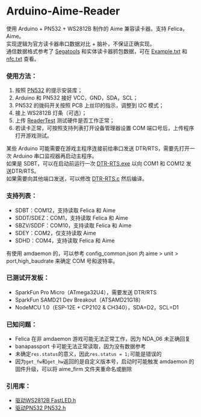 # Arduino-Aime-Reader
使用 Arduino + PN532 + WS2812B 制作的 Aime 兼容读卡器。支持 Felica，Aime。    
实现逻辑为官方读卡器串口数据对比 + 脑补，不保证正确实现。    
通信数据格式参考了 [Segatools]() 和实体读卡器抓包数据，可在 [Example.txt](doc/Example.txt) 和 [nfc.txt](doc/nfc.txt) 查看。   


### 使用方法：
1. 按照 [PN532](https://github.com/elechouse/PN532) 的提示安装库；
2. Arduino 和 PN532 接好 VCC，GND，SDA，SCL；
3. PN532 的拨码开关按照 PCB 上丝印的指示，调整到 I2C 模式；
4. 接上 WS2812B 灯条（可选）；
5. 上传 [ReaderTest](tools/ReaderTest.ino) 测试硬件是否工作正常；
6. 若读卡正常，可按照支持列表打开设备管理器设置 COM 端口号后，上传程序打开游戏测试。

某些 Arduino 可能需要在游戏主程序连接前给串口发送 DTR/RTS，需要先打开一次 Arduino 串口监视器再启动主程序。  
如果是 SDBT，可以在启动前运行一次 [DTR-RTS.exe](tools/DTR-RTS.exe) 以向 COM1 和 COM12 发送DTR/RTS。  
如果需要向其他端口发送，可以修改 [DTR-RTS.c](tools/DTR-RTS.c) 然后编译。


### 支持列表：
- SDBT：COM12，支持读取 Felica 和 Aime
- SDDT/SDEZ：COM1，支持读取 Felica 和 Aime
- SBZV/SDDF：COM10，支持读取 Felica 和 Aime
- SDEY：COM2，仅支持读取 Aime
- SDHD：COM4，支持读取 Felica 和 Aime

有使用 amdaemon 的，可以参考 config_common.json 内 aime > unit > port,high_baudrate 来确定 COM 号和波特率。  


### 已测试开发板：
- SparkFun Pro Micro（ATmega32U4），需要发送 DTR/RTS
- SparkFun SAMD21 Dev Breakout（ATSAMD21G18）
- NodeMCU 1.0（ESP-12E + CP2102 & CH340），SDA=D2，SCL=D1


### 已知问题：
- Felica 在非 amdaemon 游戏可能无法正常工作，因为 NDA_06 未正确回复
- banapassport 卡可能无法正常读取，因为没有数据参考
- 未确定`res.status`的意义，因此`res.status = 1;`可能是错误的
- 因为`get_fw`和`get_hw`返回的是自定义版本号，启动时可能触发 amdaemon 的固件升级，可以将 aime_firm 文件夹重命名或删除

### 引用库：  
- [驱动WS2812B FastLED.h](https://github.com/FastLED/FastLED)
- [驱动PN532 PN532.h](https://github.com/elechouse/PN532)
